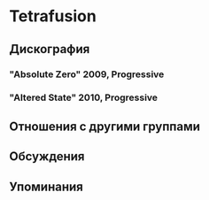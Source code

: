 # Tetrafusion



## Дискография

### "Absolute Zero" 2009, Progressive



### "Altered State" 2010, Progressive




## Отношения с другими группами


## Обсуждения


## Упоминания

